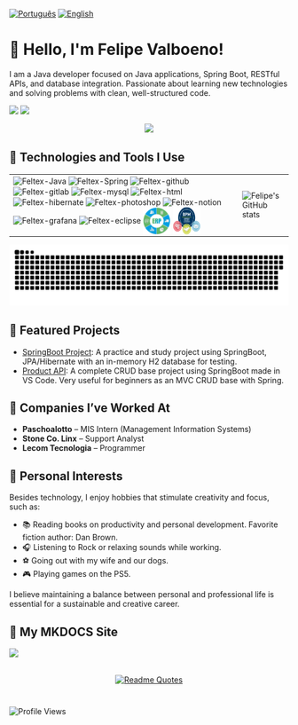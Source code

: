 
[![Português](https://img.shields.io/badge/lang-Portuguese-brightgreen?style=flat-square&logo=github)](README.md) [![English](https://img.shields.io/badge/lang-English-blue?style=flat-square&logo=github)](README-en.md)

# 👋 Hello, I'm Felipe Valboeno!
I am a Java developer focused on Java applications, Spring Boot, RESTful APIs, and database integration. Passionate about learning new technologies and solving problems with clean, well-structured code.

<p>
  <a href="mailto:felipevalboeno@hotmail.com" target="_blank" style="text-decoration:none;"><img src="https://img.shields.io/badge/Email-felipevalboeno@hotmail.com-blue?style=for-the-badge&logo=gmail&logoColor=white"></a>
  <a href="https://www.linkedin.com/in/fvalboeno/" target="_blank" style="text-decoration:none;"><img src="https://img.shields.io/badge/-LinkedIn-%230077B5?style=for-the-badge&logo=linkedin&logoColor=white"></a>
</p>

<p align="center">
  <!-- Typing SVG by DenverCoder1 - https://github.com/DenverCoder1/readme-typing-svg -->
  <a href="https://github.com/felipevalboeno/readme-typing-svg">
    <img src="https://readme-typing-svg.demolab.com/?lines=Java%20developer;3%2B%20years%20of%20coding%20experience;Always%20learning%20new%20things&font=Fira%20Code&center=true&width=440&height=45&color=FFFFFF&vCenter=true&pause=1000&size=22" /></a>
</p>

## 🚀 Technologies and Tools I Use
<table>
  <tr>
    <td>
      <div style="display: inline_block">
        <img align="center" alt="Feltex-Java" height="50" width="50" src="https://cdn.jsdelivr.net/gh/devicons/devicon/icons/java/java-original.svg" />
        <img align="center" alt="Feltex-Spring" height="50" width="50" src="https://cdn.jsdelivr.net/gh/devicons/devicon/icons/spring/spring-original-wordmark.svg" />
        <img align="center" alt="Feltex-github" height="50" width="50" src="https://cdn.jsdelivr.net/gh/devicons/devicon@latest/icons/githubcodespaces/githubcodespaces-original.svg" />
        <img align="center" alt="Feltex-gitlab" height="50" width="50" src="https://cdn.jsdelivr.net/gh/devicons/devicon/icons/gitlab/gitlab-original.svg" />
        <img align="center" alt="Feltex-mysql" height="50" width="50" src="https://cdn.jsdelivr.net/gh/devicons/devicon/icons/mysql/mysql-original.svg" />
        <img align="center" alt="Feltex-html" height="50" width="50" src="https://cdn.jsdelivr.net/gh/devicons/devicon/icons/html5/html5-original.svg" />
        <img align="center" alt="Feltex-hibernate" height="50" width="50" src="https://cdn.jsdelivr.net/gh/devicons/devicon@latest/icons/hibernate/hibernate-original-wordmark.svg" />
        <img align="center" alt="Feltex-photoshop" height="50" width="50" src="https://cdn.jsdelivr.net/gh/devicons/devicon@latest/icons/photoshop/photoshop-original.svg" /> 
        <img align="center" alt="Feltex-notion" height="50" width="50" src="https://cdn.jsdelivr.net/gh/devicons/devicon@latest/icons/notion/notion-original.svg" /> 
        <img align="center" alt="Feltex-grafana" height="50" width="50" src="https://cdn.jsdelivr.net/gh/devicons/devicon@latest/icons/grafana/grafana-original-wordmark.svg" />
        <img align="center" alt="Feltex-eclipse" height="50" width="50" src="https://cdn.jsdelivr.net/gh/devicons/devicon@latest/icons/eclipse/eclipse-original.svg" /> 
        <img align="center" alt="Feltex-erp" height="50" width="50" src="https://raw.githubusercontent.com/felipevalboeno/assets/66a6180288490922e42acfc27b690577b1f9060a/erp.jpg" />              
        <img align="center" alt="Feltex-bpm" height="50" width="50" src="https://raw.githubusercontent.com/felipevalboeno/assets/66a6180288490922e42acfc27b690577b1f9060a/logo-bpm.png" />              
      </div>
    </td>
    <td>
      <img src="https://github-readme-stats.vercel.app/api?username=felipevalboeno&show_icons=true&theme=tokyonight" alt="Felipe's GitHub stats" />
    </td>
  </tr>
</table>

<div align="center">
<picture>
  <source media="(prefers-color-scheme: dark)" srcset="https://raw.githubusercontent.com/felipevalboeno/felipevalboeno/output/github-contribution-grid-snake-dark.svg" />
  <source media="(prefers-color-scheme: light)" srcset="https://raw.githubusercontent.com/felipevalboeno/felipevalboeno/output/github-contribution-grid-snake.svg" />
  <img alt="github-snake" src="https://raw.githubusercontent.com/felipevalboeno/felipevalboeno/output/github-contribution-grid-snake.svg" />
</picture>
</div>

## 📌 Featured Projects
- [SpringBoot Project](https://github.com/felipevalboeno/workshop-springboot4-jpa): A practice and study project using SpringBoot, JPA/Hibernate with an in-memory H2 database for testing.
- [Product API](https://github.com/felipevalboeno/workshop-backend-restfull): A complete CRUD base project using SpringBoot made in VS Code. Very useful for beginners as an MVC CRUD base with Spring.

## 🏢 Companies I’ve Worked At
- **Paschoalotto** – MIS Intern (Management Information Systems)
- **Stone Co. Linx** – Support Analyst
- **Lecom Tecnologia** – Programmer

## 🎯 Personal Interests

Besides technology, I enjoy hobbies that stimulate creativity and focus, such as:

- 📚 Reading books on productivity and personal development. Favorite fiction author: Dan Brown.
- 🎧 Listening to Rock or relaxing sounds while working.
- ⚽ Going out with my wife and our dogs.
- 🎮 Playing games on the PS5.

I believe maintaining a balance between personal and professional life is essential for a sustainable and creative career.

## 📁 My MKDOCS Site
<a href="https://felipevalboeno.github.io/felipevalboeno/" target="_blank">
    <img src="https://img.shields.io/badge/-Visit%20MkDocs%20Site-000000?style=for-the-badge&logo=readthedocs&logoColor=white">
</a>

##

<div align="center">
  <a href="https://github.com/piyushsuthar/github-readme-quotes" target="_blank">
    <img src="https://quotes-github-readme.vercel.app/api?type=horizontal&theme=nord&border=true" alt="Readme Quotes" />
  </a>
</div>

#

![Profile Views](https://komarev.com/ghpvc/?username=felipevalboeno&label=Profile%20Views&color=0e75b6&style=flat)
